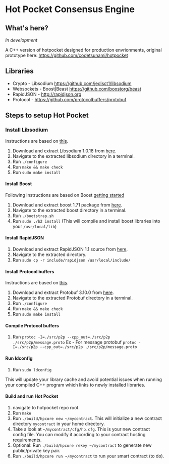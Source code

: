 # Hot Pocket Consensus Engine

## What's here?
*In development*

A C++ version of hotpocket designed for production envrionments, original prototype here: https://github.com/codetsunami/hotpocket

## Libraries
* Crypto - Libsodium https://github.com/jedisct1/libsodium
* Websockets - Boost|Beast https://github.com/boostorg/beast
* RapidJSON - http://rapidjson.org
* Protocol - https://github.com/protocolbuffers/protobuf

## Steps to setup Hot Pocket

### Install Libsodium
Instructions are based on [this](https://libsodium.gitbook.io/doc/installation).

1. Download and extract Libsodium 1.0.18 from [here](https://download.libsodium.org/libsodium/releases/libsodium-1.0.18-stable.tar.gz).
2. Navigate to the extracted libsodium directory in a terminal.
3. Run `./configure`
4. Run `make && make check`
5. Run `sudo make install`

#### Install Boost
Following Instructions are based on Boost [getting started](https://www.boost.org/doc/libs/1_71_0/more/getting_started/unix-variants.html#prepare-to-use-a-boost-library-binary)

1. Download and extract boost 1.71 package from [here](https://www.boost.org/users/history/version_1_71_0.html).
2. Navigate to the extracted boost directory in a terminal.
3. Run `./bootstrap.sh`
4. Run `sudo ./b2 install` (This will compile and install boost libraries into your `/usr/local/lib`)

#### Install RapidJSON
1. Download and extract RapidJSON 1.1 source from [here](https://github.com/Tencent/rapidjson/archive/v1.1.0.tar.gz).
2. Navigate to the extracted directory.
3. Run `sudo cp -r include/rapidjson /usr/local/include/`

#### Install Protocol buffers
Instructions are based on [this](https://github.com/protocolbuffers/protobuf/tree/master/src).

1. Download and extract Protobuf 3.10.0 from [here](https://github.com/protocolbuffers/protobuf/releases/tag/v3.10.0).
2. Navigate to the extracted Protobuf directory in a terminal.
3. Run `./configure`
4. Run `make && make check`
5. Run `sudo make install`

#### Compile Protocol buffers
1. Run `protoc -I=./src/p2p --cpp_out=./src/p2p ./src/p2p/message.proto`
    Ex - For message protobuf 
            `protoc -I=./src/p2p --cpp_out=./src/p2p ./src/p2p/message.proto`
            
#### Run ldconfig
1. Run `sudo ldconfig`

This will update your library cache and avoid potential issues when running your compiled C++ program which links to newly installed libraries.

#### Build and run Hot Pocket
1. navigate to hotpocket repo root.
2. Run `make`
3. Run `./build/hpcore new ~/mycontract`. This will initialize a new contract directory `mycontract` in your home directory.
4. Take a look at `~/mycontract/cfg/hp.cfg`. This is your new contract config file. You can modify it according to your contract hosting requirements.
5. Optional: Run `./build/hpcore rekey ~/mycontract` to generate new public/private key pair.
6. Run `./build/hpcore run ~/mycontract` to run your smart contract (to do).